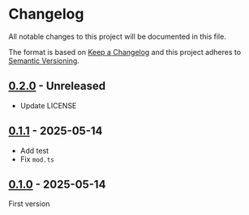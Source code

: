 <!-- deno-fmt-ignore-file -->

# Changelog
All notable changes to this project will be documented in this file.

The format is based on [Keep a Changelog](http://keepachangelog.com/) and this
project adheres to [Semantic Versioning](http://semver.org/).

## [0.2.0] - Unreleased
- Update LICENSE

## [0.1.1] - 2025-05-14
- Add test
- Fix `mod.ts`

## [0.1.0] - 2025-05-14
First version

[0.2.0]: https://github.com/2b3d4f/lume-theme-template/compare/v0.1.1...HEAD
[0.1.1]: https://github.com/2b3d4f/lume-theme-template/compare/v0.1.0...v0.1.1
[0.1.0]: https://github.com/2b3d4f/lume-theme-template/releases/tag/v0.1.0
